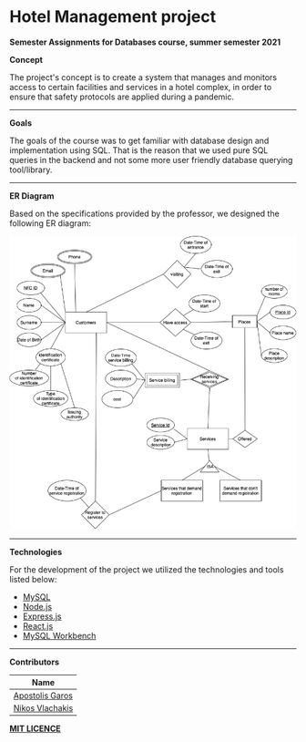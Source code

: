  # Hotel Management project

**Semester Assignments for Databases course, summer semester 2021**



**Concept**

The project's concept is to create a system that manages and monitors access to certain facilities and services in a hotel complex, in order to ensure that safety protocols are applied during a pandemic.

---

**Goals**

The goals of the course was to get familiar with database design and implementation using SQL. That is the reason that we used pure SQL queries in the backend and not some more user friendly database querying tool/library. 

---

**ER Diagram**

Based on the specifications provided by the professor, we designed the following ER diagram:


![ER Diagram](/ER.png "ER Diagram")

---
**Technologies**

For the development of the project we utilized the technologies and tools listed below:

-   [MySQL](https://www.mysql.com/)
-   [Node.js](https://nodejs.org/en/)
-   [Express.js](https://expressjs.com/)
-   [React.js](https://reactjs.org/)
-   [MySQL Workbench](https://www.mysql.com/products/workbench/)

---
**Contributors** 

| Name
| ----- 
| [Apostolis Garos](https://github.com/ApostolisGaros)
| [Nikos Vlachakis](https://github.com/NikosVlachakis)


**[MIT LICENCE](https://github.com/ApostolisGaros/HotelManagementProject/blob/main/LICENSE)**
